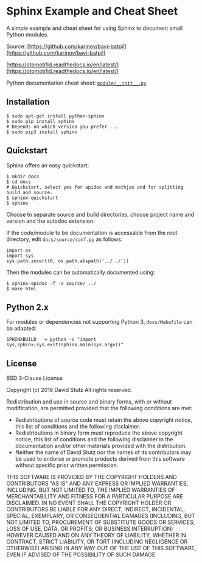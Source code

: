 # Sphinx Example and Cheat Sheet

A simple example and cheat sheet for using Sphinx to document small Python modules.

Source: [https://github.com/karinov/bayi-batpil](https://github.com/karinov/bayi-batpil)

[https://otomotifid.readthedocs.io/en/latest/](https://otomotifid.readthedocs.io/en/latest/)

Python documentation cheat sheet: [`module/__init__.py`](module/__init__.py)

## Installation

    $ sudo apt-get install python-sphinx
    $ sudo pip install sphinx
    # Depends on which version you prefer ...
    $ sudo pip3 install sphinx

## Quickstart

Sphinx offers an easy quickstart:

    $ mkdir docs
    $ cd docs
    # Quickstart, select yes for apidoc and mathjax and for splitting build and source.
    $ sphinx-quickstart
    $ sphinx

Choose to separate source and build directories, choose project name and version and the autodoc extension.

If the code/module to be documentation is accessable from the root directory, edit `docs/source/conf.py` as follows:

    import os
    import sys
    sys.path.insert(0, os.path.abspath('../../'))

Then the modules can be automatically documented using:

    $ sphinx-apidoc -f -o source/ ../
    $ make html

## Python 2.x

For modules or dependencies not supporting Python 3, `docs/Makefile` can ba adapted:

    SPHINXBUILD   = python -c "import sys,sphinx;sys.exit(sphinx.main(sys.argv))"
    
## License

BSD 3-Clause License

Copyright (c) 2016 David Stutz All rights reserved.

Redistribution and use in source and binary forms, with or without modification, are permitted provided that the following conditions are met:

* Redistributions of source code must retain the above copyright notice, this list of conditions and the following disclaimer.
* Redistributions in binary form must reproduce the above copyright notice, this list of conditions and the following disclaimer in the documentation and/or other materials provided with the distribution.
* Neither the name of David Stutz nor the names of its contributors may be used to endorse or promote products derived from this software without specific prior written permission.

THIS SOFTWARE IS PROVIDED BY THE COPYRIGHT HOLDERS AND CONTRIBUTORS "AS IS" AND ANY EXPRESS OR IMPLIED WARRANTIES, INCLUDING, BUT NOT LIMITED TO, THE IMPLIED WARRANTIES OF MERCHANTABILITY AND FITNESS FOR A PARTICULAR PURPOSE ARE DISCLAIMED. IN NO EVENT SHALL THE COPYRIGHT HOLDER OR CONTRIBUTORS BE LIABLE FOR ANY DIRECT, INDIRECT, INCIDENTAL, SPECIAL, EXEMPLARY, OR CONSEQUENTIAL DAMAGES (INCLUDING, BUT NOT LIMITED TO, PROCUREMENT OF SUBSTITUTE GOODS OR SERVICES; LOSS OF USE, DATA, OR PROFITS; OR BUSINESS INTERRUPTION) HOWEVER CAUSED AND ON ANY THEORY OF LIABILITY, WHETHER IN CONTRACT, STRICT LIABILITY, OR TORT (INCLUDING NEGLIGENCE OR OTHERWISE) ARISING IN ANY WAY OUT OF THE USE OF THIS SOFTWARE, EVEN IF ADVISED OF THE POSSIBILITY OF SUCH DAMAGE.
